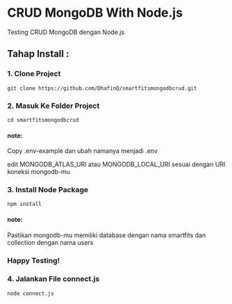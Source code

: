 # CRUD MongoDB With Node.js
Testing CRUD MongoDB dengan Node.js

## Tahap Install :
### 1. Clone Project
```
git clone https://github.com/DhafinQ/smartfitsmongodbcrud.git
```
### 2. Masuk Ke Folder Project
```
cd smartfitsmongodbcrud
```
#### note:
Copy .env-example dan ubah namanya menjadi .env

edit MONGODB_ATLAS_URI atau MONGODB_LOCAL_URI sesuai dengan URI koneksi mongodb-mu

### 3. Install Node Package
```
npm install
```
#### note:
Pastikan mongodb-mu memiliki database dengan nama smartfits dan collection dengan nama users

### Happy Testing!

### 4. Jalankan File connect.js
```
node connect.js
```


